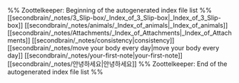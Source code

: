 %% Zoottelkeeper: Beginning of the autogenerated index file list  %%
 [[secondbrain/_notes/3_Slip-box/_Index_of_3_Slip-box|_Index_of_3_Slip-box]]
 [[secondbrain/_notes/animals/_Index_of_animals|_Index_of_animals]]
 [[secondbrain/_notes/Attachments/_Index_of_Attachments|_Index_of_Attachments]]
 [[secondbrain/_notes/consistency|consistency]]
 [[secondbrain/_notes/move your body every day|move your body every day]]
 [[secondbrain/_notes/your-first-note|your-first-note]]
 [[secondbrain/_notes/안녕하세요|안녕하세요]]
%% Zoottelkeeper: End of the autogenerated index file list  %%
